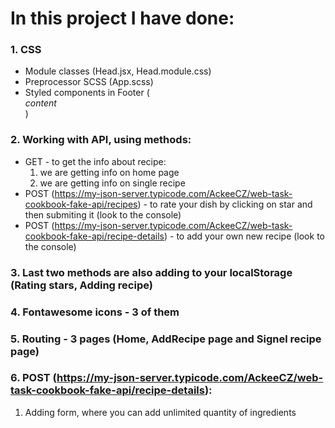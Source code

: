 # In this project I have done:

### 1. CSS

- Module classes (Head.jsx, Head.module.css)
- Preprocessor SCSS (App.scss)
- Styled components in Footer (<Footer>*content*</Footer>)

### 2. Working with API, using methods:

- GET - to get the info about recipe:
  1. we are getting info on home page
  2. we are getting info on single recipe
- POST (https://my-json-server.typicode.com/AckeeCZ/web-task-cookbook-fake-api/recipes) - to rate your dish by clicking on star and then submiting it (look to the console)
- POST (https://my-json-server.typicode.com/AckeeCZ/web-task-cookbook-fake-api/recipe-details) - to add your own new recipe (look to the console)

### 3. Last two methods are also adding to your localStorage (Rating stars, Adding recipe)

### 4. Fontawesome icons - 3 of them

### 5. Routing - 3 pages (Home, AddRecipe page and Signel recipe page)

### 6. POST (https://my-json-server.typicode.com/AckeeCZ/web-task-cookbook-fake-api/recipe-details):
1. Adding form, where you can add unlimited quantity of ingredients
